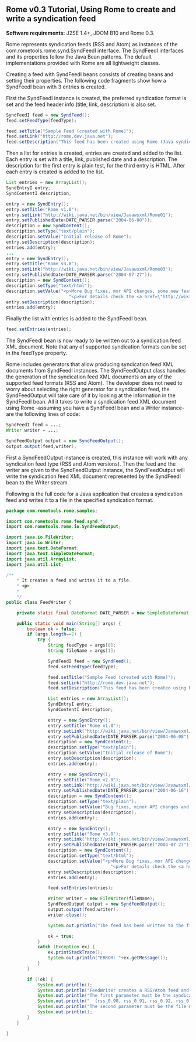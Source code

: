 ## Rome v0.3 Tutorial, Using Rome to create and write a syndication feed

**Software requirements:** J2SE 1.4+, JDOM B10 and Rome 0.3.

Rome represents syndication feeds (RSS and Atom) as instances of the
com.rometools.rome.synd.SyndFeedI interface. The SyndFeedI interfaces
and its properties follow the Java Bean patterns. The default
implementations provided with Rome are all lightweight classes.

Creating a feed with SyndFeedI beans consists of creating beans and
setting their properties. The following code fragments show how a
SyndFeedI bean with 3 entries is created.

First the SyndFeedI instance is created, the preferred syndication
format is set and the feed header info (title, link, description) is
also set.

```java
SyndFeedI feed = new SyndFeed();
feed.setFeedType(feedType);

feed.setTitle("Sample Feed (created with Rome)");
feed.setLink("http://rome.dev.java.net");
feed.setDescription("This feed has been created using Rome (Java syndication utilities");
```

Then a list for entries is created, entries are created and added to the
list. Each entry is set with a title, link, published date and a
description. The description for the first entry is plain test, for the
third entry is HTML. After each entry is created is added to the list.

```java
List entries = new ArrayList();
SyndEntryI entry;
SyndContentI description;

entry = new SyndEntry();
entry.setTitle("Rome v1.0");
entry.setLink("http://wiki.java.net/bin/view/Javawsxml/Rome01");
entry.setPublishedDate(DATE_PARSER.parse("2004-06-08"));
description = new SyndContent();
description.setType("text/plain");
description.setValue("Initial release of Rome");
entry.setDescription(description);
entries.add(entry);
...
entry = new SyndEntry();
entry.setTitle("Rome v3.0");
entry.setLink("http://wiki.java.net/bin/view/Javawsxml/Rome03");
entry.setPublishedDate(DATE_PARSER.parse("2004-07-27"));
description = new SyndContent();
description.setType("text/html");
description.setValue("<p>More Bug fixes, mor API changes, some new features and some Unit testing</p>"+
                        "<p>For details check the <a href=\"http://wiki.java.net/bin/view/Javawsxml/RomeChangesLog#RomeV03\">Changes Log</a></p>");
entry.setDescription(description);
entries.add(entry);
```

Finally the list with entries is added to the SyndFeedI bean.

```java
feed.setEntries(entries);
```

The SyndFeedI bean is now ready to be written out to a syndication feed
XML document. Note that any of supported syndication formats can be set
in the feedType property.

Rome includes generators that allow producing syndication feed XML
documents from SyndFeedI instances. The SyndFeedOutput class handles the
generation of the syndication feed XML documents on any of the supported
feed formats (RSS and Atom). The developer does not need to worry about
selecting the right generator for a syndication feed, the SyndFeedOutput
will take care of it by looking at the information in the SyndFeedI
bean. All it takes to write a syndication feed XML document using Rome
-assuming you have a SyndFeedI bean and a Writer instance- are the
following lines of code:

```java
SyndFeedI feed = ...;
Writer writer = ...;

SyndFeedOutput output = new SyndFeedOutput();
output.output(feed,writer);
```

First a SyndFeedOutput instance is created, this instance will work with
any syndication feed type (RSS and Atom versions). Then the feed and the
writer are given to the SyndFeedOutput instance, the SyndFeedOutput will
write the syndication feed XML document represented by the SyndFeedI
bean to the Writer stream.

Following is the full code for a Java application that creates a
syndication feed and writes it to a file in the specified syndication
format.

```java
package com.rometools.rome.samples;

import com.rometools.rome.feed.synd.*;
import com.rometools.rome.io.SyndFeedOutput;

import java.io.FileWriter;
import java.io.Writer;
import java.text.DateFormat;
import java.text.SimpleDateFormat;
import java.util.ArrayList;
import java.util.List;

/**
    * It creates a feed and writes it to a file.
    * <p>
    *
    */
public class FeedWriter {

    private static final DateFormat DATE_PARSER = new SimpleDateFormat("yyyy-MM-dd");

    public static void main(String[] args) {
        boolean ok = false;
        if (args.length==2) {
            try {
                String feedType = args[0];
                String fileName = args[1];

                SyndFeedI feed = new SyndFeed();
                feed.setFeedType(feedType);

                feed.setTitle("Sample Feed (created with Rome)");
                feed.setLink("http://rome.dev.java.net");
                feed.setDescription("This feed has been created using Rome (Java syndication utilities");

                List entries = new ArrayList();
                SyndEntryI entry;
                SyndContentI description;

                entry = new SyndEntry();
                entry.setTitle("Rome v1.0");
                entry.setLink("http://wiki.java.net/bin/view/Javawsxml/Rome01");
                entry.setPublishedDate(DATE_PARSER.parse("2004-06-08"));
                description = new SyndContent();
                description.setType("text/plain");
                description.setValue("Initial release of Rome");
                entry.setDescription(description);
                entries.add(entry);

                entry = new SyndEntry();
                entry.setTitle("Rome v2.0");
                entry.setLink("http://wiki.java.net/bin/view/Javawsxml/Rome02");
                entry.setPublishedDate(DATE_PARSER.parse("2004-06-16"));
                description = new SyndContent();
                description.setType("text/plain");
                description.setValue("Bug fixes, minor API changes and some new features");
                entry.setDescription(description);
                entries.add(entry);

                entry = new SyndEntry();
                entry.setTitle("Rome v3.0");
                entry.setLink("http://wiki.java.net/bin/view/Javawsxml/Rome03");
                entry.setPublishedDate(DATE_PARSER.parse("2004-07-27"));
                description = new SyndContent();
                description.setType("text/html");
                description.setValue("<p>More Bug fixes, mor API changes, some new features and some Unit testing</p>"+
                                        "<p>For details check the <a href=\"http://wiki.java.net/bin/view/Javawsxml/RomeChangesLog#RomeV03\">Changes Log</a></p>");
                entry.setDescription(description);
                entries.add(entry);

                feed.setEntries(entries);

                Writer writer = new FileWriter(fileName);
                SyndFeedOutput output = new SyndFeedOutput();
                output.output(feed,writer);
                writer.close();

                System.out.println("The feed has been written to the file ["+fileName+"]");

                ok = true;
            }
            catch (Exception ex) {
                ex.printStackTrace();
                System.out.println("ERROR: "+ex.getMessage());
            }
        }

        if (!ok) {
            System.out.println();
            System.out.println("FeedWriter creates a RSS/Atom feed and writes it to a file.");
            System.out.println("The first parameter must be the syndication format for the feed");
            System.out.println("  (rss_0.90, rss_0.91, rss_0.92, rss_0.93, rss_0.94, rss_1.0 rss_2.0 or atom_0.3)");
            System.out.println("The second parameter must be the file name for the feed");
            System.out.println();
        }
    }

}
```
